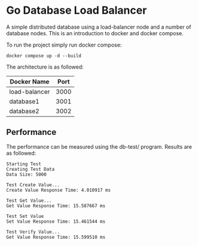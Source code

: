 # Go Database Load Balancer

A simple distributed database using a load-balancer node and a number of database nodes. This is an introduction to docker and docker compose.


To run the project simply run docker compose: 
```
docker compose up -d --build
```

The architecture is as followed:

| Docker Name | Port |
| --- | --- |
| load-balancer | 3000 |
| database1 | 3001  |
| database2 | 3002  |

## Performance
The performance can be measured using the db-test/ program. Results are as followed:

```
Starting Test
Creating Test Data
Data Size: 5000

Test Create Value...
Create Value Response Time: 4.010917 ms

Test Get Value...
Get Value Response Time: 15.587667 ms

Test Set Value
Set Value Response Time: 15.461544 ms

Test Verify Value...
Get Value Response Time: 15.599510 ms
```